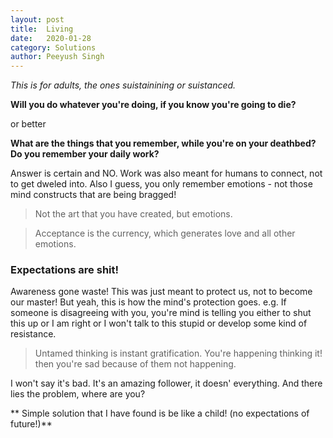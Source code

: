 ```yaml
---
layout: post
title:	Living
date:	2020-01-28
category: Solutions
author:	Peeyush Singh
---
```


*This is for adults, the ones suistainining or suistanced.*

**Will you do whatever you're doing, if you know you're going to die?**

or better

**What are the things that you remember, while you're on your deathbed? Do you remember your daily work?**

Answer is certain and NO. Work was also meant for humans to connect, not to get dweled into.
Also I guess, you only remember emotions - not those mind constructs that are being bragged!

> Not the art that you have created, but emotions.

> Acceptance is the currency, which generates love and all other emotions.

<!-- Everyone should ask these questions and themselves, and find their answers. -->

<!-- > If you have time, you will waste it. If you don't, you won't. - [Kapil Gupta](https://www.kapilguptamd.com/) -->


### Expectations are shit! 

Awareness gone waste! This was just meant to protect us, not to become our master! But yeah, this is how the mind's protection goes. e.g. If someone is disagreeing with you, you're mind is telling you either to shut this up or I am right or I won't talk to this stupid or develop some kind of resistance.
 
> Untamed thinking is instant gratification. You're happening thinking it! then you're sad because of them not happening.
 
I won't say it's bad. It's an amazing follower, it doesn' everything. And there lies the problem, where are you?


** Simple solution that I have found is be like a child! (no expectations of future!)**